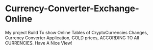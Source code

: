 # Currency-Converter-Exchange-Online
My project Build To show Online Tables of CryptoCurrencies Changes, Currency Converter Application, GOLD prices, ACCORDING TO All CURRENCIES.
Have A Nice View!
